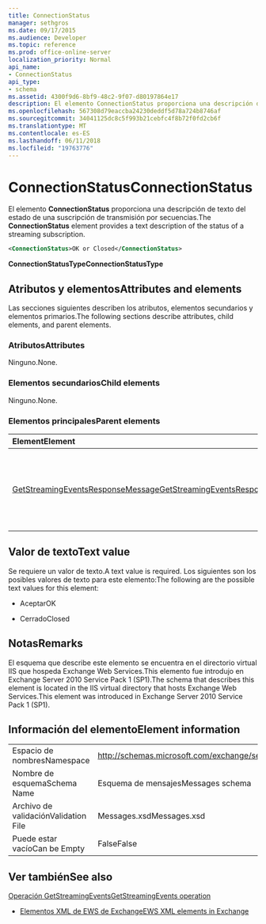 ```yaml
---
title: ConnectionStatus
manager: sethgros
ms.date: 09/17/2015
ms.audience: Developer
ms.topic: reference
ms.prod: office-online-server
localization_priority: Normal
api_name:
- ConnectionStatus
api_type:
- schema
ms.assetid: 4300f9d6-8bf9-48c2-9f07-d80197864e17
description: El elemento ConnectionStatus proporciona una descripción de texto del estado de una suscripción de transmisión por secuencias.
ms.openlocfilehash: 567308d79eaccba24230deddf5d78a724b8746af
ms.sourcegitcommit: 34041125dc8c5f993b21cebfc4f8b72f0fd2cb6f
ms.translationtype: MT
ms.contentlocale: es-ES
ms.lasthandoff: 06/11/2018
ms.locfileid: "19763776"
---
```

# <a name="connectionstatus"></a><span data-ttu-id="89729-103">ConnectionStatus</span><span class="sxs-lookup"><span data-stu-id="89729-103">ConnectionStatus</span></span>

<span data-ttu-id="89729-104">El elemento **ConnectionStatus** proporciona una descripción de texto del estado de una suscripción de transmisión por secuencias.</span><span class="sxs-lookup"><span data-stu-id="89729-104">The **ConnectionStatus** element provides a text description of the status of a streaming subscription.</span></span> 
  
```xml
<ConnectionStatus>OK or Closed</ConnectionStatus>
```

 <span data-ttu-id="89729-105">**ConnectionStatusType**</span><span class="sxs-lookup"><span data-stu-id="89729-105">**ConnectionStatusType**</span></span>
## <a name="attributes-and-elements"></a><span data-ttu-id="89729-106">Atributos y elementos</span><span class="sxs-lookup"><span data-stu-id="89729-106">Attributes and elements</span></span>

<span data-ttu-id="89729-107">Las secciones siguientes describen los atributos, elementos secundarios y elementos primarios.</span><span class="sxs-lookup"><span data-stu-id="89729-107">The following sections describe attributes, child elements, and parent elements.</span></span>
  
### <a name="attributes"></a><span data-ttu-id="89729-108">Atributos</span><span class="sxs-lookup"><span data-stu-id="89729-108">Attributes</span></span>

<span data-ttu-id="89729-109">Ninguno.</span><span class="sxs-lookup"><span data-stu-id="89729-109">None.</span></span>
  
### <a name="child-elements"></a><span data-ttu-id="89729-110">Elementos secundarios</span><span class="sxs-lookup"><span data-stu-id="89729-110">Child elements</span></span>

<span data-ttu-id="89729-111">Ninguno.</span><span class="sxs-lookup"><span data-stu-id="89729-111">None.</span></span>
  
### <a name="parent-elements"></a><span data-ttu-id="89729-112">Elementos principales</span><span class="sxs-lookup"><span data-stu-id="89729-112">Parent elements</span></span>

|<span data-ttu-id="89729-113">**Element**</span><span class="sxs-lookup"><span data-stu-id="89729-113">**Element**</span></span>|<span data-ttu-id="89729-114">**Descripción**</span><span class="sxs-lookup"><span data-stu-id="89729-114">**Description**</span></span>|
|:-----|:-----|
|[<span data-ttu-id="89729-115">GetStreamingEventsResponseMessage</span><span class="sxs-lookup"><span data-stu-id="89729-115">GetStreamingEventsResponseMessage</span></span>](getstreamingeventsresponsemessage.md) <br/> |<span data-ttu-id="89729-116">Contiene el estado y el resultado de una única solicitud de [operación GetStreamingEvents](getstreamingevents-operation.md) .</span><span class="sxs-lookup"><span data-stu-id="89729-116">Contains the status and result of a single [GetStreamingEvents operation](getstreamingevents-operation.md) request.</span></span>  <br/> |
   
## <a name="text-value"></a><span data-ttu-id="89729-117">Valor de texto</span><span class="sxs-lookup"><span data-stu-id="89729-117">Text value</span></span>

<span data-ttu-id="89729-118">Se requiere un valor de texto.</span><span class="sxs-lookup"><span data-stu-id="89729-118">A text value is required.</span></span> <span data-ttu-id="89729-119">Los siguientes son los posibles valores de texto para este elemento:</span><span class="sxs-lookup"><span data-stu-id="89729-119">The following are the possible text values for this element:</span></span>
  
- <span data-ttu-id="89729-120">Aceptar</span><span class="sxs-lookup"><span data-stu-id="89729-120">OK</span></span>
    
- <span data-ttu-id="89729-121">Cerrado</span><span class="sxs-lookup"><span data-stu-id="89729-121">Closed</span></span>
    
## <a name="remarks"></a><span data-ttu-id="89729-122">Notas</span><span class="sxs-lookup"><span data-stu-id="89729-122">Remarks</span></span>

<span data-ttu-id="89729-123">El esquema que describe este elemento se encuentra en el directorio virtual IIS que hospeda Exchange Web Services.This elemento fue introdujo en Exchange Server 2010 Service Pack 1 (SP1).</span><span class="sxs-lookup"><span data-stu-id="89729-123">The schema that describes this element is located in the IIS virtual directory that hosts Exchange Web Services.This element was introduced in Exchange Server 2010 Service Pack 1 (SP1).</span></span>
  
## <a name="element-information"></a><span data-ttu-id="89729-124">Información del elemento</span><span class="sxs-lookup"><span data-stu-id="89729-124">Element information</span></span>

|||
|:-----|:-----|
|<span data-ttu-id="89729-125">Espacio de nombres</span><span class="sxs-lookup"><span data-stu-id="89729-125">Namespace</span></span>  <br/> |http://schemas.microsoft.com/exchange/services/2006/messages  <br/> |
|<span data-ttu-id="89729-126">Nombre de esquema</span><span class="sxs-lookup"><span data-stu-id="89729-126">Schema Name</span></span>  <br/> |<span data-ttu-id="89729-127">Esquema de mensajes</span><span class="sxs-lookup"><span data-stu-id="89729-127">Messages schema</span></span>  <br/> |
|<span data-ttu-id="89729-128">Archivo de validación</span><span class="sxs-lookup"><span data-stu-id="89729-128">Validation File</span></span>  <br/> |<span data-ttu-id="89729-129">Messages.xsd</span><span class="sxs-lookup"><span data-stu-id="89729-129">Messages.xsd</span></span>  <br/> |
|<span data-ttu-id="89729-130">Puede estar vacío</span><span class="sxs-lookup"><span data-stu-id="89729-130">Can be Empty</span></span>  <br/> |<span data-ttu-id="89729-131">False</span><span class="sxs-lookup"><span data-stu-id="89729-131">False</span></span>  <br/> |
   
## <a name="see-also"></a><span data-ttu-id="89729-132">Ver también</span><span class="sxs-lookup"><span data-stu-id="89729-132">See also</span></span>



[<span data-ttu-id="89729-133">Operación GetStreamingEvents</span><span class="sxs-lookup"><span data-stu-id="89729-133">GetStreamingEvents operation</span></span>](getstreamingevents-operation.md)


- [<span data-ttu-id="89729-134">Elementos XML de EWS de Exchange</span><span class="sxs-lookup"><span data-stu-id="89729-134">EWS XML elements in Exchange</span></span>](ews-xml-elements-in-exchange.md)

